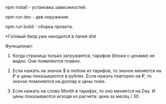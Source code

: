 npm install - установка зависимостей.

npm run dev - дев окружение.

npm run build - сборка проекта.

*Готовый билд уже находится в папке dist

Функционал:

1. Когда страница только загружается, тарифов (блоки с ценами) не видно. Они появляются плавно.
   
2. Если нажать на значок $ в любом из тарифов, то значок меняется на ₽ и цены показываются в рублях. Если нажать повторно на ₽, то значок поменяется на доллар и цены тоже.
   
3. Если нажать на слово Month в тарифах, то оно меняется на Day. И цены показываются исходя из расчета: цена за месяц / 30. 
